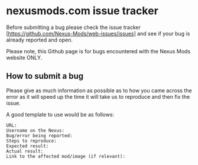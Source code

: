 # nexusmods.com issue tracker

Before submitting a bug please check the issue tracker [https://github.com/Nexus-Mods/web-issues/issues] and see if your bug is already reported and open.

Please note, this Github page is for bugs encountered with the Nexus Mods website ONLY.

## How to submit a bug

Please give as much information as possible as to how you came across the error as it will speed up the time it will take us to reproduce and then fix the issue.

A good template to use would be as follows:
 ```
 URL: 
 Username on the Nexus:
 Bug/error being reported:
 Steps to reproduce:
 Expected result:
 Actual result:
 Link to the affected mod/image (if relevant):
 ```
 
